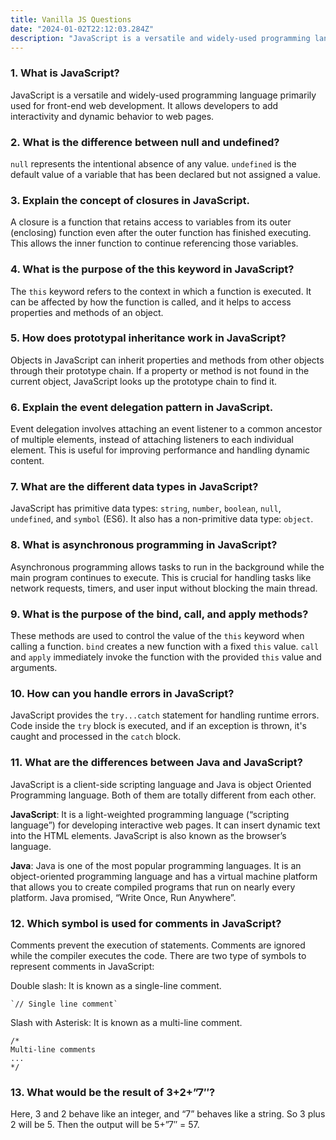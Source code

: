 ```yaml
---
title: Vanilla JS Questions
date: "2024-01-02T22:12:03.284Z"
description: "JavaScript is a versatile and widely-used programming language primarily used for front-end web development. It allows developers to add interactivity and dynamic behavior to web pages."
---
```



### 1. **What is JavaScript?**

JavaScript is a versatile and widely-used programming language primarily used for front-end web development. It allows developers to add interactivity and dynamic behavior to web pages.

### 2. **What is the difference between null and undefined?**

`null` represents the intentional absence of any value. `undefined` is the default value of a variable that has been declared but not assigned a value.

### 3. **Explain the concept of closures in JavaScript.**
A closure is a function that retains access to variables from its outer (enclosing) function even after the outer function has finished executing. This allows the inner function to continue referencing those variables.

### 4. **What is the purpose of the this keyword in JavaScript?**
The `this` keyword refers to the context in which a function is executed. It can be affected by how the function is called, and it helps to access properties and methods of an object.

### 5. **How does prototypal inheritance work in JavaScript?**
Objects in JavaScript can inherit properties and methods from other objects through their prototype chain. If a property or method is not found in the current object, JavaScript looks up the prototype chain to find it.

### 6. **Explain the event delegation pattern in JavaScript.**
Event delegation involves attaching an event listener to a common ancestor of multiple elements, instead of attaching listeners to each individual element. This is useful for improving performance and handling dynamic content.

### 7. **What are the different data types in JavaScript?**
JavaScript has primitive data types: `string`, `number`, `boolean`, `null`, `undefined`, and `symbol` (ES6). It also has a non-primitive data type: `object`.

### 8. **What is asynchronous programming in JavaScript?**
Asynchronous programming allows tasks to run in the background while the main program continues to execute. This is crucial for handling tasks like network requests, timers, and user input without blocking the main thread.

### 9. **What is the purpose of the bind, call, and apply methods?**
These methods are used to control the value of the `this` keyword when calling a function. `bind` creates a new function with a fixed `this` value. `call` and `apply` immediately invoke the function with the provided `this` value and arguments.

### 10. **How can you handle errors in JavaScript?**
JavaScript provides the `try...catch` statement for handling runtime errors. Code inside the `try` block is executed, and if an exception is thrown, it's caught and processed in the `catch` block.

### 11. **What are the differences between Java and JavaScript?**

JavaScript is a client-side scripting language and Java is object Oriented Programming language. Both of them are totally different from each other.

**JavaScript**: It is a light-weighted programming language (“scripting language”) for developing interactive web pages. It can insert dynamic text into the HTML elements. JavaScript is also known as the browser’s language.

**Java**: Java is one of the most popular programming languages. It is an object-oriented programming language and has a virtual machine platform that allows you to create compiled programs that run on nearly every platform. Java promised, “Write Once, Run Anywhere”.

### 12. **Which symbol is used for comments in JavaScript?**

Comments prevent the execution of statements. Comments are ignored while the compiler executes the code. There are two type of symbols to represent comments in JavaScript:

Double slash: It is known as a single-line comment.

    `// Single line comment`

Slash with Asterisk: It is known as a multi-line comment.
   
    /* 
    Multi-line comments
    ...
    */

### 13. **What would be the result of 3+2+”7″?**

Here, 3 and 2 behave like an integer, and “7” behaves like a string. So 3 plus 2 will be 5. Then the output will be 5+”7″ = 57.





